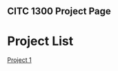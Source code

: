 ## CITC 1300 Project Page

<h1>Project List</h1>

<a href="Project1/index.html" target="_blank">Project 1</a>


